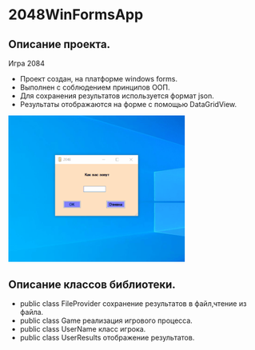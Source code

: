 
# 2048WinFormsApp
## Описание проекта.

Игра 2084 
- Проект создан, на платформе windows forms. 
- Выполнен с соблюдением принципов ООП. 
- Для сохранения результатов используется формат json.
- Результаты отображаются на форме с помощью DataGridView.

<p><img src="https://github.com/Alex-Tairov/Game2048/blob/master/2048WindowsFormsApp/pictures/2048.gif" width=70%></p>

## Описание классов библиотеки.
- public class FileProvider сохранение результатов в файл,чтение из файла.
- public class Game реализация игрового процесса.
- public class UserName класс игрока.
- public class UserResults отображение результатов.
